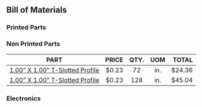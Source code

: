 Bill of Materials
---

### Printed Parts

### Non Printed Parts

| PART                                                                    | PRICE   | QTY. | UOM  | TOTAL    |
|-------------------------------------------------------------------------|--------:|:----:|:----:|---------:|
| [1.00” X 1.00” T-Slotted Profile](https://8020.net/shop/1010.html)      |   $0.23 |  72  |  in. |   $24.36 |
| [1.00” X 1.00” T-Slotted Profile](https://8020.net/shop/1010.html)      |   $0.23 | 128  |  in. |   $45.04 |

### Electronics
